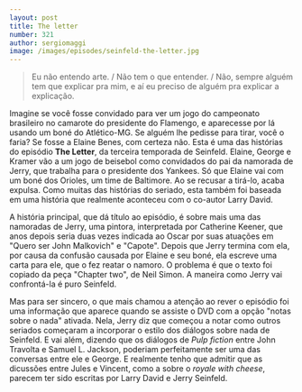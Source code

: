 ```yaml
---
layout: post
title: The letter
number: 321
author: sergiomaggi
image: /images/episodes/seinfeld-the-letter.jpg
---
```


> Eu não entendo arte. / Não tem o que entender. / Não, sempre alguém tem que explicar pra mim, e aí eu preciso de alguém pra explicar a explicação.

Imagine se você fosse convidado para ver um jogo do campeonato brasileiro no camarote do presidente do Flamengo, e aparecesse por lá usando um boné do Atlético-MG. Se alguém lhe pedisse para tirar, você o faria? Se fosse a Elaine Benes, com certeza não. Esta é uma das histórias do episódio **The Letter**, da terceira temporada de Seinfeld. Elaine, George e Kramer vão a um jogo de beisebol como convidados do pai da namorada de Jerry, que trabalha para o presidente dos Yankees. Só que Elaine vai com um boné dos Orioles, um time de Baltimore. Ao se recusar a tirá-lo, acaba expulsa. Como muitas das histórias do seriado, esta também foi baseada em uma história que realmente aconteceu com o co-autor Larry David.

A história principal, que dá título ao episódio, é sobre mais uma das namoradas de Jerry, uma pintora, interpretada por Catherine Keener, que anos depois seria duas vezes indicada ao Oscar por suas atuações em "Quero ser John Malkovich" e "Capote". Depois que Jerry termina com ela, por causa da confusão causada por Elaine e seu boné, ela escreve uma carta para ele, que o fez reatar o namoro. O problema é que o texto foi copiado da peça  "Chapter two", de Neil Simon. A maneira como Jerry vai confrontá-la é puro Seinfeld.

Mas para ser sincero, o que mais chamou a atenção ao rever o episódio foi uma informação que aparece quando se assiste o DVD com a opção "notas sobre o nada" ativada. Nela, Jerry diz que começou a notar como outros seriados começaram a incorporar o estilo dos diálogos sobre nada de Seinfeld. E vai além, dizendo que os diálogos de *Pulp fiction* entre John Travolta e Samuel L. Jackson, poderiam perfeitamente ser uma das conversas entre ele e George. E realmente tenho que admitir que as dicussões entre Jules e Vincent, como a sobre o *royale with cheese*, parecem ter sido escritas por Larry David e Jerry Seinfeld.